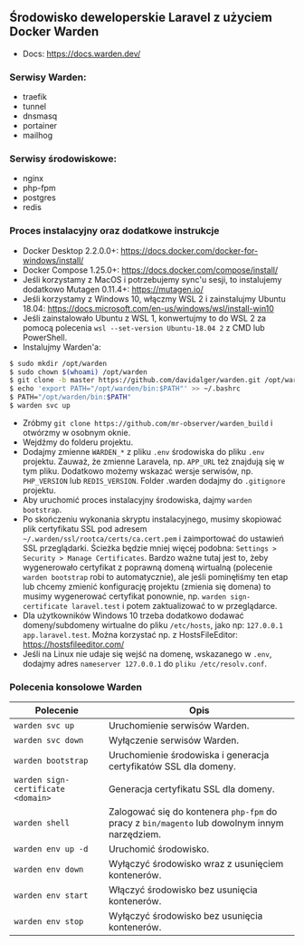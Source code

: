 ## Środowisko deweloperskie Laravel z użyciem Docker Warden 
- Docs: https://docs.warden.dev/

### Serwisy Warden:
- traefik
- tunnel
- dnsmasq
- portainer
- mailhog

### Serwisy środowiskowe:
- nginx
- php-fpm
- postgres
- redis

### Proces instalacyjny oraz dodatkowe instrukcje
- Docker Desktop 2.2.0.0+: https://docs.docker.com/docker-for-windows/install/
- Docker Compose 1.25.0+: https://docs.docker.com/compose/install/
- Jeśli korzystamy z MacOS i potrzebujemy sync'u sesji, to instalujemy dodatkowo Mutagen 0.11.4+: https://mutagen.io/
- Jeśli korzystamy z Windows 10, włączmy WSL 2 i zainstalujmy Ubuntu 18.04: https://docs.microsoft.com/en-us/windows/wsl/install-win10
- Jeśli zainstalowało Ubuntu z WSL 1, konwertujmy to do WSL 2 za pomocą polecenia `wsl --set-version Ubuntu-18.04 2` z CMD lub PowerShell.
- Instalujmy Warden'a:
```sh
$ sudo mkdir /opt/warden
$ sudo chown $(whoami) /opt/warden
$ git clone -b master https://github.com/davidalger/warden.git /opt/warden
$ echo 'export PATH="/opt/warden/bin:$PATH"' >> ~/.bashrc
$ PATH="/opt/warden/bin:$PATH"
$ warden svc up
```
- Zróbmy `git clone https://github.com/mr-observer/warden_build` i otwórzmy w osobnym oknie.
- Wejdźmy do folderu projektu.
- Dodajmy zmienne `WARDEN_*` z pliku `.env` środowiska do pliku `.env` projektu. Zauważ, że zmienne Laravela, np. `APP_URL` też znajdują się w tym pliku. Dodatkowo możemy wskazać wersje serwisów, np. `PHP_VERSION` lub `REDIS_VERSION`. Folder .warden dodajmy do `.gitignore` projektu.
- Aby uruchomić proces instalacyjny środowiska, dajmy `warden bootstrap`.
- Po skończeniu wykonania skryptu instalacyjnego, musimy skopiować plik certyfikatu SSL pod adresem `~/.warden/ssl/rootca/certs/ca.cert.pem` i zaimportować do ustawień SSL przeglądarki. Ścieżka będzie mniej więcej podobna: `Settings > Security > Manage Certificates`. Bardzo ważne tutaj jest to, żeby wygenerowało certyfikat z poprawną domeną wirtualną (polecenie `warden bootstrap` robi to automatycznie), ale jeśli pominęłiśmy ten etap lub chcemy zmienić konfigurację projektu (zmienia się domena) to musimy wygenerować certyfikat ponownie, np. `warden sign-certificate laravel.test` i potem zaktualizować to w przeglądarce. 
- Dla użytkowników Windows 10 trzeba dodatkowo dodawać domeny/subdomeny wirtualne do pliku `/etc/hosts`, jako np: `127.0.0.1 app.laravel.test`. Można korzystać np. z HostsFileEditor: https://hostsfileeditor.com/
- Jeśli na Linux nie udaje się wejść na domenę, wskazanego w `.env`, dodajmy adres `nameserver 127.0.0.1` do `pliku /etc/resolv.conf`.

### Polecenia konsolowe Warden
| Polecenie | Opis |
| ------ | ------ |
| `warden svc up` | Uruchomienie serwisów Warden. |
| `warden svc down` | Wyłączenie serwisów Warden. |
| `warden bootstrap` | Uruchomienie środowiska i generacja certyfikatów SSL dla domeny. |
| `warden sign-certificate <domain>` | Generacja certyfikatu SSL dla domeny. |
| `warden shell` | Zalogować się do kontenera `php-fpm` do pracy z `bin/magento` lub dowolnym innym narzędziem. |
| `warden env up -d` | Uruchomić środowisko. |
| `warden env down` | Wyłączyć środowisko wraz z usunięciem kontenerów. |
| `warden env start` | Włączyć środowisko bez usunięcia kontenerów. |
| `warden env stop` | Wyłączyć środowisko bez usunięcia kontenerów. |
